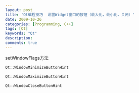 ```yaml
---
layout: post
title: 'Qt编程技巧  设置Widget窗口的按钮（最大化，最小化，关闭）'
date: 2009-10-26
categories: [Programming, C++]
tags: [Qt]
keywords: "Qt"
description: 
comments: true
---
```


setWindowFlags方法

``` cpp
Qt::WindowMinimizeButtonHint

Qt::WindowMaximizeButtonHint

Qt::WindowCloseButtonHint
```
